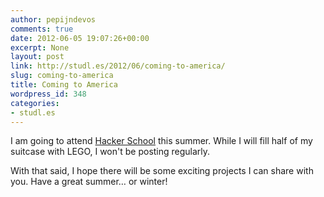 ```yaml
---
author: pepijndevos
comments: true
date: 2012-06-05 19:07:26+00:00
excerpt: None
layout: post
link: http://studl.es/2012/06/coming-to-america/
slug: coming-to-america
title: Coming to America
wordpress_id: 348
categories:
- studl.es
---
```


I am going to attend <a href="https://www.hackerschool.com/">Hacker School</a> this summer. While I will fill half of my suitcase with LEGO, I won't be posting regularly.

With that said, I hope there will be some exciting projects I can share with you. Have a great summer… or winter!